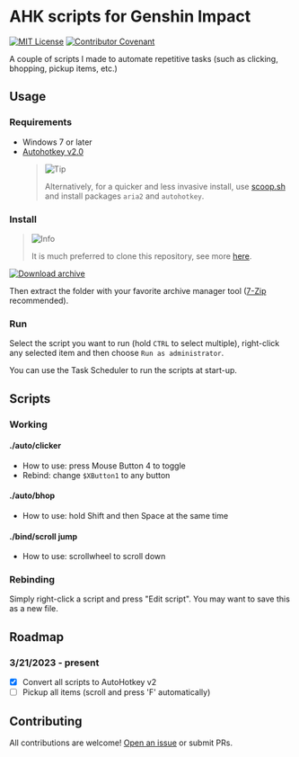# AHK scripts for Genshin Impact

[![MIT License](https://img.shields.io/badge/License-MIT-green.svg)](LICENSE) [![Contributor Covenant](https://img.shields.io/badge/Contributor%20Covenant-2.1-4baaaa.svg)](code_of_conduct.md)

A couple of scripts I made to automate repetitive tasks (such as clicking, bhopping, pickup items, etc.)

## Usage

### Requirements

- Windows 7 or later
- [Autohotkey v2.0](https://autohotkey.com)  
  > <picture>
  >   <source media="(prefers-color-scheme: light)" srcset="https://github.com/Mqxx/GitHub-Markdown/blob/main/blockquotes/badge/light-theme/tip.svg">
  >   <img alt="Tip" src="https://github.com/Mqxx/GitHub-Markdown/blob/main/blockquotes/badge/dark-theme/tip.svg">
  > </picture><br>
  >
  > Alternatively, for a quicker and less invasive install, use [scoop.sh](https://scoop.sh/) and install packages `aria2` and `autohotkey`.

### Install

> <picture>
>   <source media="(prefers-color-scheme: light)" srcset="https://github.com/Mqxx/GitHub-Markdown/blob/main/blockquotes/badge/light-theme/info.svg">
>   <img alt="Info" src="https://github.com/Mqxx/GitHub-Markdown/blob/main/blockquotes/badge/dark-theme/info.svg">
> </picture><br>
>
> It is much preferred to clone this repository, see more [here](https://akippnn.github.io/docs/page/github/repo/clone.html).

[![Download archive](https://img.shields.io/badge/-Download%20repository%20as%20archive-green)](https://github.com/akippnn/genshin-ahks/archive/refs/heads/main.zip)

Then extract the folder with your favorite archive manager tool ([7-Zip](https://www.7-zip.org/) recommended).

### Run

Select the script you want to run (hold `CTRL` to select multiple), right-click any selected item and then choose `Run as administrator`.

You can use the Task Scheduler to run the scripts at start-up.

## Scripts

### Working

#### ./auto/clicker  

- How to use: press Mouse Button 4 to toggle  
- Rebind: change `$XButton1` to any button
  
#### ./auto/bhop  

- How to use: hold Shift and then Space at the same time

#### ./bind/scroll jump  

- How to use: scrollwheel to scroll down

### Rebinding

Simply right-click a script and press "Edit script". You may want to save this as a new file.

## Roadmap

### 3/21/2023 - present

- [x] Convert all scripts to AutoHotkey v2
- [ ] Pickup all items (scroll and press 'F' automatically)

## Contributing

All contributions are welcome! [Open an issue](https://github.com/akippnn/genshin-ahks/issues/new) or submit PRs.